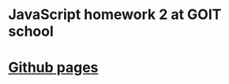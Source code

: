 # JavaScript homework 2 at GOIT school
<a href="https://alexm4rt1n.github.io/goit-js-hw-02/"><h1>Github pages</h1></a>